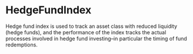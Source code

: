 # HedgeFundIndex
Hedge fund index is used to track an asset class with reduced liquidity (hedge funds), and the performance of the index tracks the actual processes involved in hedge fund investing–in particular the timing of fund redemptions. 
